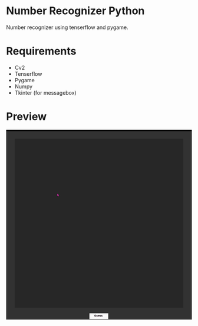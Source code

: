 # Number Recognizer Python
Number recognizer using tenserflow and pygame.

# Requirements
- Cv2
- Tenserflow
- Pygame
- Numpy
- Tkinter (for messagebox)

# Preview
![Preview gif](preview.gif)
